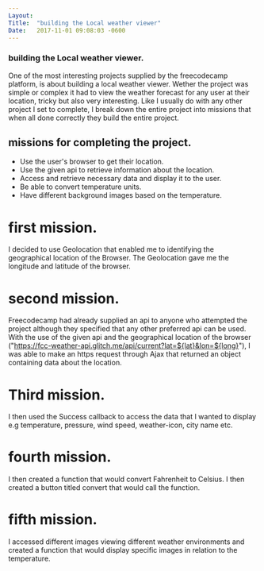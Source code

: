 ```yaml
---
Layout:	
Title:	"building the Local weather viewer"
Date:	2017-11-01 09:08:03 -0600
---
```


### building the Local weather viewer.

One of the most interesting projects supplied by the freecodecamp platform, is about building a local weather viewer.
Wether the project was simple or complex it had to view the weather forecast for any user at their location, tricky but also very interesting.
Like I usually do with any other project I set to complete, I break down the entire project into missions that when all done correctly they build the entire project.

## missions for completing the project.
 - Use the user's browser to get their location.
 - Use the given api to retrieve information about the location.
 - Access and retrieve necessary data and display it to the user.
 - Be able to convert temperature units.
 - Have different background images based on the temperature.

# first mission.
I decided to use Geolocation that enabled me to identifying the geographical location of the Browser.
The Geolocation gave me the longitude and latitude of the browser.

# second mission.
Freecodecamp had already supplied an api to anyone who attempted the project although they specified that any other preferred api can be used.
With the use of the given api and the geographical location of the browser ("https://fcc-weather-api.glitch.me/api/current?lat=${lat}&lon=${long}"), I was able to make an https request through Ajax that returned an object containing data about the location.

# Third mission.
I then used the Success callback to access the data that I wanted to display e.g temperature, pressure, wind speed, weather-icon, city name etc.

# fourth mission.
I then created a function that would convert Fahrenheit to Celsius.
I then created a button titled convert that would call the function.

# fifth mission.
I accessed different images viewing different weather environments and created a function that would display specific images in relation to the temperature.